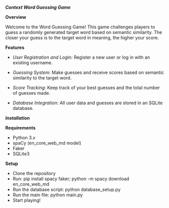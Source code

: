 ***Context Word Guessing Game***

**Overview**

Welcome to the Word Guessing Game!
This game challenges players to guess a randomly generated target word based on semantic similarity.
The closer your guess is to the target word in meaning, the higher your score.

**Features**

- *User Registration and Login:* Register a new user or log in with an existing username.

- *Guessing System:* Make guesses and receive scores based on semantic similarity to the target word.

- *Score Tracking:* Keep track of your best guesses and the total number of guesses made.

- *Database Integration:* All user data and guesses are stored in an SQLite database.

***Installation***

  **Requirements**
  - Python 3.x
  - spaCy (en_core_web_md model)
  - Faker
  - SQLite3

  **Setup**
  - Clone the repository
  - Run: pip install spacy faker; python -m spacy download en_core_web_md
  - Run the database script: python database_setup.py
  - Run the main file: python main.py
  - Start playing!
